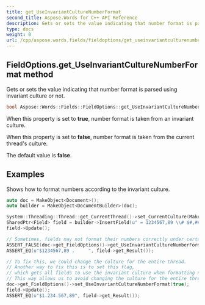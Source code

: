 ```yaml
---
title: get_UseInvariantCultureNumberFormat
second_title: Aspose.Words for C++ API Reference
description: Gets or sets the value indicating that number format is parsed using invariant culture or not. 
type: docs
weight: 0
url: /cpp/aspose.words.fields/fieldoptions/get_useinvariantculturenumberformat/
---
```

## FieldOptions.get_UseInvariantCultureNumberFormat method


Gets or sets the value indicating that number format is parsed using invariant culture or not.

```cpp
bool Aspose::Words::Fields::FieldOptions::get_UseInvariantCultureNumberFormat() const
```


When this property is set to **true**, number format is taken from an invariant culture.

When this property is set to **false**, number format is taken from the current thread's culture.

The default value is **false**.

## Examples




Shows how to format numbers according to the invariant culture. 
```cpp
auto doc = MakeObject<Document>();
auto builder = MakeObject<DocumentBuilder>(doc);

System::Threading::Thread::get_CurrentThread()->set_CurrentCulture(MakeObject<System::Globalization::CultureInfo>(u"de-DE"));
SharedPtr<Field> field = builder->InsertField(u" = 1234567,89 \\# $#,###,###.##");
field->Update();

// Sometimes, fields may not format their numbers correctly under certain cultures.
ASSERT_FALSE(doc->get_FieldOptions()->get_UseInvariantCultureNumberFormat());
ASSERT_EQ(u"$1234567,89 .     ", field->get_Result());

// To fix this, we could change the culture for the entire thread.
// Another way to fix this is to set this flag,
// which gets all fields to use the invariant culture when formatting numbers.
// This way allows us to avoid changing the culture for the entire thread.
doc->get_FieldOptions()->set_UseInvariantCultureNumberFormat(true);
field->Update();
ASSERT_EQ(u"$1.234.567,89", field->get_Result());
```


